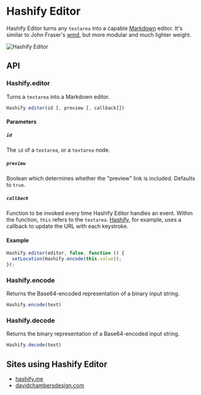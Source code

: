 # Hashify Editor

Hashify Editor turns any `textarea` into a capable [Markdown][1] editor. It's
similar to John Fraser's [wmd][2], but more modular and much lighter weight.

![Hashify Editor][3]


## API

### Hashify.editor

Turns a `textarea` into a Markdown editor.

```javascript
Hashify.editor(id [, preview [, callback]])
```

#### Parameters

##### `id`

The `id` of a `textarea`, or a `textarea` node.

##### `preview`

Boolean which determines whether the "preview" link is included. Defaults to
`true`.

##### `callback`

Function to be invoked every time Hashify Editor handles an event. Within the
function, `this` refers to the `textarea`. [Hashify][4], for example, uses a
callback to update the URL with each keystroke.

#### Example

```javascript
Hashify.editor(editor, false, function () {
  setLocation(Hashify.encode(this.value));
});
```

### Hashify.encode

Returns the Base64-encoded representation of a binary input string.

```javascript
Hashify.encode(text)
```

### Hashify.decode

Returns the binary representation of a Base64-encoded input string.

```javascript
Hashify.decode(text)
```


## Sites using Hashify Editor

  - [hashify.me][4]
  - [davidchambersdesign.com][5]


[1]: http://daringfireball.net/projects/markdown/syntax
[2]: http://code.google.com/p/wmd/
[3]: https://raw.github.com/hashify/hashify-editor/master/hashify-editor.png
[4]: http://hashify.me/
[5]: http://davidchambersdesign.com/
